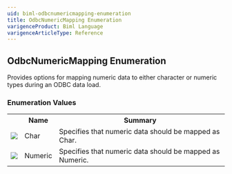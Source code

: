 ```yaml
---
uid: biml-odbcnumericmapping-enumeration
title: OdbcNumericMapping Enumeration
varigenceProduct: Biml Language
varigenceArticleType: Reference
---
```


## OdbcNumericMapping Enumeration<div class="LanguageSummary"><div class ="SummaryItem">Provides options for mapping numeric data to either character or numeric types during an ODBC data load.</div></div><div class="EnumValueGroup">### Enumeration Values<table id="EnumValue" class="MemberList"><tbody><tr><th class="MemberTypeIconColumnHeader">&nbsp;</th><th class="MemberNameColumnHeader">Name</th><th class="MemberSummaryColumnHeader">Summary</th></tr><tr class="cd0"><td align="center" class="MemberTypeIcon"><img src="enumValue.png"></img></td><td class="MemberName">Char</td><td class="MemberSummary"><div class ="SummaryItem">Specifies that numeric data should be mapped as Char.</div></td></tr><tr class="cd1"><td align="center" class="MemberTypeIcon"><img src="enumValue.png"></img></td><td class="MemberName">Numeric</td><td class="MemberSummary"><div class ="SummaryItem">Specifies that numeric data should be mapped as Numeric.</div></td></tr></tbody></table></div>